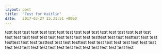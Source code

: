 ```yaml
---
layout: post
title:  "Test for Kaitlin"
date:   2017-03-27 15:31:51 +0000
---
```



test test test test test test test test test test test test test test test test test test test test test test test test
test test test testtest test test testtest test test testtest test test testtest test test testtest test test test
test test test test test test test test test test test test test test test test test test test test
